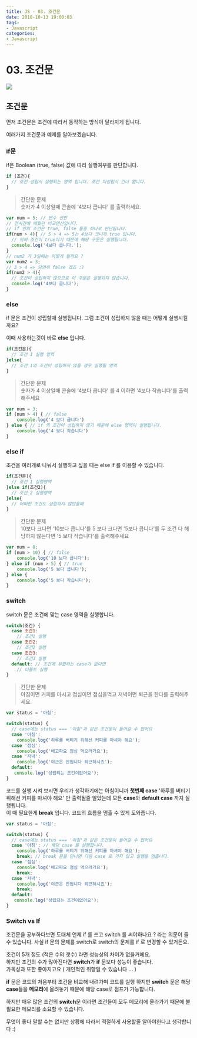 ```yaml
---
title: JS - 03. 조건문
date: 2018-10-13 19:00:03
tags:
- Javascript
categories: 
- Javascript
---
```


# 03. 조건문

![](https://raw.githubusercontent.com/appear/simpleJS/gh-pages/docs/body.png)

## 조건문

먼저 조건문은 조건에 따라서 동작하는 방식이 달라지게 됩니다.   
  
여러가지 조건문과 예제를 알아보겠습니다.

### if문

if은 Boolean \(true, false\) 값에 따라 실행여부를 판단합니다. 

```javascript
if (조건){
  // 조건 성립시 실행되는 영역 입니다. 조건 미성립시 건너 뜁니다.
}
```

> 간단한 문제   
> 숫자가 4 이상일때 콘솔에 '4보다 큽니다' 를 출력하세요.

```javascript
var num = 5; // 변수 선언
// 전시간에 배웠던 비교연산입니다. 
// if 안의 조건은 true, false 둘중 하나로 판단됩니다.
if(num > 4){ // 5 > 4 => 5는 4보다 크니까 true 입니다. 
  // 위의 조건이 true이기 때문에 해당 구문은 실행됩니다.
  console.log('4보다 큽니다.'); 
}
// num2 가 3일때는 어떻게 될까요 ?
var num2 = 3; 
// 3 > 4 => 당연히 false 겠죠 :)
if(num2 > 4){ 
  // 조건이 성립하지 않으므로 이 구문은 실행되지 않습니다.  
  console.log('4보다 큽니다'); 
}
```

### else

if 문은 조건이 성립할때 실행됩니다. 그럼 조건이 성립하지 않을 때는 어떻게 실행시킬까요? 

이때 사용하는것이 바로 **else** 입니다.

```javascript
if(조건문){
  // 조건 1 실행 영역
}else{
  // 조건 1의 조건이 성립하지 않을 경우 실행될 영역
}
```

> 간단한 문제   
> 숫자가 4 이상일때 콘솔에 '4보다 큽니다' 를 4 이하면 '4보다 작습니다'를 출력해주세요

```javascript
var num = 3;
if (num > 4) { // false
    console.log('4 보다 큽니다')
} else { // if 의 조건이 성립하지 않기 때문에 else 영역이 실행됩니다.
    console.log('4 보다 작습니다')
}
```

### else if 

조건을 여러개로 나눠서 실행하고 싶을 때는 else if 를 이용할 수 있습니다.

```javascript
if(조건문){
  // 조건 1 실행영역
}else if(조건2){
  // 조건 2 실행영역
}else{
  // 어떠한 조건도 성립하지 않았을때
}
```

> 간단한 문제   
>  10보다 크다면 '10보다 큽니다'를 5 보다 크다면 '5보다 큽니다'를 두 조건 다 해당하지 않는다면 '5 보다 작습니다'를 출력해주세요

```javascript
var num = 8;
if (num > 10) { // false
    console.log('10 보다 큽니다');
} else if (num > 5) { // true
    console.log('5 보다 큽니다');
} else {
    console.log('5 보다 작습니다');
}
```

### switch

switch 문은 조건에 맞는 case 영역을 실행합니다.

```javascript
switch(조건) {
  case 조건1:
    // 조건1 실행
  case 조건2:
    // 조건2 실행  
  case 조건3:
    // 조건3 실행
  default: // 조건에 부합하는 case가 없다면  
    // 디폴트 실행
}
```

> 간단한 문제   
> 아침이면 커피를 마시고 점심이면 점심을먹고 저녁이면 퇴근을 한다를 출력해주세요.

```javascript
var status = '아침';

switch(status) {
  // case에는 status === '아침'과 같은 조건문이 들어갈 수 없어요
  case '아침': 
    console.log('하루를 버티기 위해선 커피를 마셔야 해요');  
  case '점심': 
    console.log('배고파요 점심 먹으러가요');  
  case '저녁': 
    console.log('야근은 안됩니다 퇴근하시죠');  
  default:   
   console.log('성립되는 조건이없어요');
}
```

코드를 실행 시켜 보시면 우리가 생각하기에는 아침이니까 **첫번째 case** '하루를 버티기 위해선 커피를 마셔야 해요' 만 출력될줄 알았는데 모든 **case**와 **default case** 까지 실행됩니다.  
이 때 필요한게 **break** 입니다. 코드의 흐름을 멈출 수 있게 도와줍니다.

```javascript
var status = '아침';

switch(status) {
  // case에는 status === '아침'과 같은 조건문이 들어갈 수 없어요
  case '아침': // 해당 case 를 실행합니다.
    console.log('하루를 버티기 위해선 커피를 마셔야 해요');  
    break; // break 문을 만나면 다음 case 로 가지 않고 실행을 멈춥니다.
  case '점심': 
    console.log('배고파요 점심 먹으러가요');  
    break;
  case '저녁': 
    console.log('야근은 안됩니다 퇴근하시죠');  
    break;
  default:   
   console.log('성립되는 조건이없어요');
}
```

### Switch vs If 

조건문을 공부하다보면 도대체 언제 if 를 쓰고 switch 를 써야하나요 ? 라는 의문이 들 수 있습니다. 사실 if 문의 문제를 switch로 switch의 문제를 if 로 변경할 수 있거든요.

조건이 5개 정도 \(적은 수의 갯수\) 라면 성능상의 차이가 없을거에요.   
하지만 조건의 수가 많아진다면 **switch**가 **if** 문보다 성능이 좋습니다.   
가독성과 또한 좋아지고요 \( 개인적인 취향일 수 있습니다 ... \)  
  
 **if** 문은 코드의 처음부터 조건을 비교해 내려가며 코드를 실행 하지만 **switch** 문은 해당 **case**들을 **메모리**에 올려놓기 때문에 해당 case로 점프가 가능합니다.   
  
하지만 매우 많은 조건의 **switch**문 이라면 조건들이 모두 메모리에 올라가기 때문에 불필요한 메모리를 소요할 수 있습니다.

무엇이 좋다 말할 수는 없지만 상황에 따라서 적절하게 사용할줄 알아야한다고 생각합니다 :\)   
